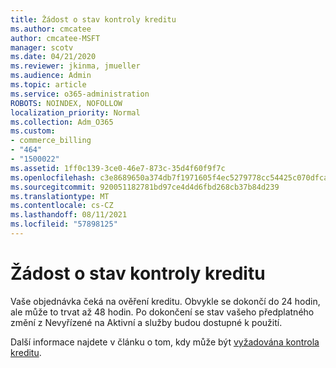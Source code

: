 ```yaml
---
title: Žádost o stav kontroly kreditu
ms.author: cmcatee
author: cmcatee-MSFT
manager: scotv
ms.date: 04/21/2020
ms.reviewer: jkinma, jmueller
ms.audience: Admin
ms.topic: article
ms.service: o365-administration
ROBOTS: NOINDEX, NOFOLLOW
localization_priority: Normal
ms.collection: Adm_O365
ms.custom:
- commerce_billing
- "464"
- "1500022"
ms.assetid: 1ff0c139-3ce0-46e7-873c-35d4f60f9f7c
ms.openlocfilehash: c3e8689650a374db7f1971605f4ec5279778cc54425c070dfca398291aa5b375
ms.sourcegitcommit: 920051182781bd97ce4d4d6fbd268cb37b84d239
ms.translationtype: MT
ms.contentlocale: cs-CZ
ms.lasthandoff: 08/11/2021
ms.locfileid: "57898125"
---
```

# <a name="credit-check-status-request"></a>Žádost o stav kontroly kreditu

Vaše objednávka čeká na ověření kreditu. Obvykle se dokončí do 24 hodin, ale může to trvat až 48 hodin. Po dokončení se stav vašeho předplatného změní z Nevyřízené na Aktivní a služby budou dostupné k použití.

Další informace najdete v článku o tom, kdy může být [vyžadována kontrola kreditu](https://docs.microsoft.com/microsoft-365/commerce/billing-and-payments/pay-for-your-subscription#pay-by-invoice-check-or-eft).
